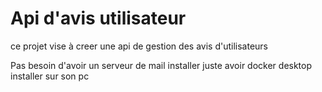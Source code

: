 
<h1>Api d'avis utilisateur</h1>

<p>ce projet vise à creer une api de gestion des avis d'utilisateurs </p>
<p>Pas besoin d'avoir un serveur de mail installer juste avoir docker desktop installer sur son pc</p>
